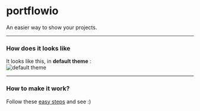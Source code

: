 # portflowio
An easier way to show your projects.
***
### How does it looks like
It looks like this, in **default theme** :<br>
![default theme](https://i.imgur.com/yO4Ftvo.png)
***
### How to make it work?
Follow these [easy steps](https://github.com/ecnivtwelve/portflowio/wiki/Installation) and see :)
